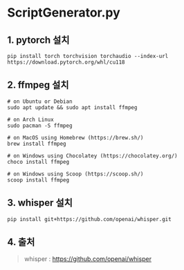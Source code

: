 # ScriptGenerator.py

## 1. pytorch 설치
```pip install torch torchvision torchaudio --index-url https://download.pytorch.org/whl/cu118 ```

## 2. ffmpeg 설치
```
# on Ubuntu or Debian
sudo apt update && sudo apt install ffmpeg

# on Arch Linux
sudo pacman -S ffmpeg

# on MacOS using Homebrew (https://brew.sh/)
brew install ffmpeg

# on Windows using Chocolatey (https://chocolatey.org/)
choco install ffmpeg

# on Windows using Scoop (https://scoop.sh/)
scoop install ffmpeg
```

## 3. whisper 설치
```pip install git+https://github.com/openai/whisper.git```

## 4. 출처
> whisper : https://github.com/openai/whisper

